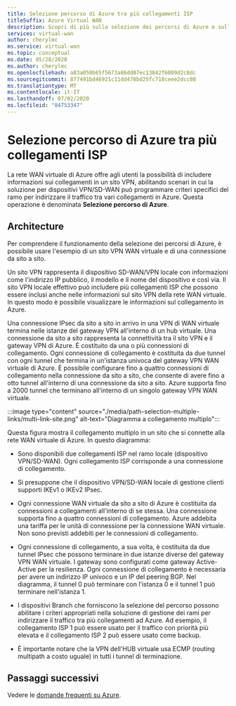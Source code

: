 ```yaml
---
title: Selezione percorso di Azure tra più collegamenti ISP
titleSuffix: Azure Virtual WAN
description: Scopri di più sulla selezione dei percorsi di Azure e sulla rete WAN virtuale
services: virtual-wan
author: cherylmc
ms.service: virtual-wan
ms.topic: conceptual
ms.date: 05/28/2020
ms.author: cherylmc
ms.openlocfilehash: a83a050b65f5673a86dd07ec13842f6009d2c8dc
ms.sourcegitcommit: 877491bd46921c11dd478bd25fc718ceee2dcc08
ms.translationtype: MT
ms.contentlocale: it-IT
ms.lasthandoff: 07/02/2020
ms.locfileid: "84753347"
---
```

# <a name="azure-path-selection-across-multiple-isp-links"></a>Selezione percorso di Azure tra più collegamenti ISP

La rete WAN virtuale di Azure offre agli utenti la possibilità di includere informazioni sui collegamenti in un sito VPN, abilitando scenari in cui la soluzione per dispositivi VPN/SD-WAN può programmare criteri specifici del ramo per indirizzare il traffico tra vari collegamenti in Azure. Questa operazione è denominata **Selezione percorso di Azure**.

## <a name="architecture"></a>Architecture

Per comprendere il funzionamento della selezione dei percorsi di Azure, è possibile usare l'esempio di un sito VPN WAN virtuale e di una connessione da sito a sito.

Un sito VPN rappresenta il dispositivo SD-WAN/VPN locale con informazioni come l'indirizzo IP pubblico, il modello e il nome del dispositivo e così via. Il sito VPN locale effettivo può includere più collegamenti ISP che possono essere inclusi anche nelle informazioni sul sito VPN della rete WAN virtuale. In questo modo è possibile visualizzare le informazioni sul collegamento in Azure.

Una connessione IPsec da sito a sito in arrivo in una VPN di WAN virtuale termina nelle istanze del gateway VPN all'interno di un hub virtuale. Una connessione da sito a sito rappresenta la connettività tra il sito VPN e il gateway VPN di Azure. È costituito da una o più connessioni di collegamento. Ogni connessione di collegamento è costituita da due tunnel con ogni tunnel che termina in un'istanza univoca del gateway VPN WAN virtuale di Azure. È possibile configurare fino a quattro connessioni di collegamento nella connessione da sito a sito, che consente di avere fino a otto tunnel all'interno di una connessione da sito a sito. Azure supporta fino a 2000 tunnel che terminano all'interno di un singolo gateway VPN WAN virtuale.

:::image type="content" source="./media/path-selection-multiple-links/multi-link-site.png" alt-text="Diagramma a collegamento multiplo":::

Questa figura mostra il collegamento multiplo in un sito che si connette alla rete WAN virtuale di Azure. In questo diagramma:

* Sono disponibili due collegamenti ISP nel ramo locale (dispositivo VPN/SD-WAN). Ogni collegamento ISP corrisponde a una connessione di collegamento.

* Si presuppone che il dispositivo VPN/SD-WAN locale di gestione clienti supporti IKEv1 o IKEv2 IPsec.

* Ogni connessione WAN virtuale da sito a sito di Azure è costituita da connessioni a collegamenti all'interno di se stessa. Una connessione supporta fino a quattro connessioni di collegamento. Azure addebita una tariffa per le unità di connessione per la connessione WAN virtuale. Non sono previsti addebiti per le connessioni di collegamento.

* Ogni connessione di collegamento, a sua volta, è costituita da due tunnel IPsec che possono terminare in due istanze diverse del gateway VPN WAN virtuale. I gateway sono configurati come gateway Active-Active per la resilienza. Ogni connessione di collegamento è necessaria per avere un indirizzo IP univoco e un IP del peering BGP. Nel diagramma, il tunnel 0 può terminare con l'istanza 0 e il tunnel 1 può terminare nell'istanza 1.

* I dispositivi Branch che forniscono la selezione del percorso possono abilitare i criteri appropriati nella soluzione di gestione dei rami per indirizzare il traffico tra più collegamenti ad Azure. Ad esempio, il collegamento ISP 1 può essere usato per il traffico con priorità più elevata e il collegamento ISP 2 può essere usato come backup.

* È importante notare che la VPN dell'HUB virtuale usa ECMP (routing multipath a costo uguale) in tutti i tunnel di terminazione.

## <a name="next-steps"></a>Passaggi successivi

Vedere le [domande frequenti su Azure](virtual-wan-faq.md).